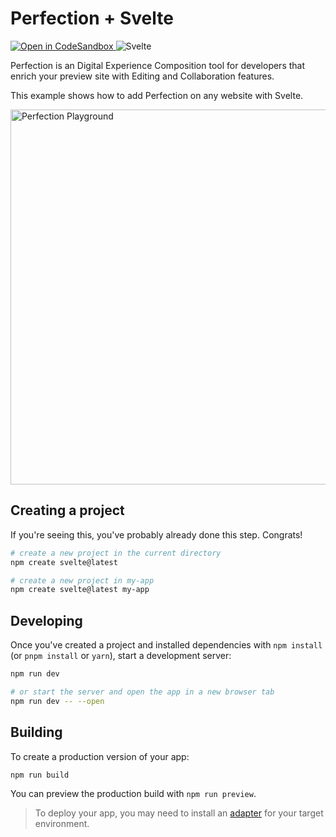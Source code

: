 # Perfection + Svelte

<p>
<a href="https://githubbox.com/perfectiondotdev/perfection/tree/main/examples/svelte" target="_blank">
    <img src="https://img.shields.io/badge/open%20in%20codesandbox-message?style=flat&logo=codesandbox&color=333&logoColor=fff" alt="Open in CodeSandbox" />
  </a>
    <img src="https://img.shields.io/badge/Svelte-message?style=flat&logo=svelte&color=ff4000&logoColor=fff" alt="Svelte" />
</p>

Perfection is an Digital Experience Composition tool for developers that enrich your preview site with Editing and Collaboration features.

This example shows how to add Perfection on any website with Svelte.

<img src="https://raw.githubusercontent.com/perfectiondotdev/perfection/main/assets/images/laptop.png" width="600" alt="Perfection Playground" />

## Creating a project

If you're seeing this, you've probably already done this step. Congrats!

```bash
# create a new project in the current directory
npm create svelte@latest

# create a new project in my-app
npm create svelte@latest my-app
```

## Developing

Once you've created a project and installed dependencies with `npm install` (or `pnpm install` or `yarn`), start a development server:

```bash
npm run dev

# or start the server and open the app in a new browser tab
npm run dev -- --open
```

## Building

To create a production version of your app:

```bash
npm run build
```

You can preview the production build with `npm run preview`.

> To deploy your app, you may need to install an [adapter](https://kit.svelte.dev/docs/adapters) for your target environment.
